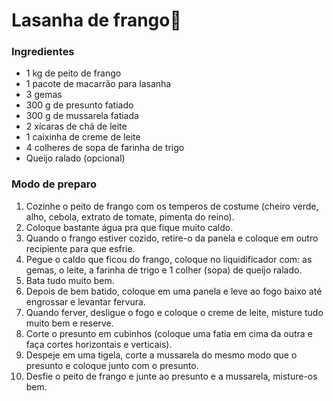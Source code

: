 # Lasanha de frango:chicken:

### Ingredientes

- 1 kg de peito de frango
- 1 pacote de macarrão para lasanha
- 3 gemas
- 300 g de presunto fatiado
- 300 g de mussarela fatiada
- 2 xícaras de chá de leite
- 1 caixinha de creme de leite
- 4 colheres de sopa de farinha de trigo
- Queijo ralado (opcional)

### Modo de preparo

1. Cozinhe o peito de frango com os temperos de costume (cheiro verde, alho, cebola, extrato de tomate, pimenta do reino).
2. Coloque bastante água pra que fique muito caldo.
3. Quando o frango estiver cozido, retire-o da panela e coloque em outro recipiente para que esfrie.
4. Pegue o caldo que ficou do frango, coloque no liquidificador com: as gemas, o leite, a farinha de trigo e 1 colher (sopa) de queijo ralado.
5. Bata tudo muito bem.
6. Depois de bem batido, coloque em uma panela e leve ao fogo baixo até engrossar e levantar fervura.
7. Quando ferver, desligue o fogo e coloque o creme de leite, misture tudo muito bem e reserve.
8. Corte o presunto em cubinhos (coloque uma fatia em cima da outra e faça cortes horizontais e verticais).
9. Despeje em uma tigela, corte a mussarela do mesmo modo que o presunto e coloque junto com o presunto.
10. Desfie o peito de frango e junte ao presunto e a mussarela, misture-os bem.